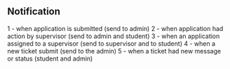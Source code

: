 ## Notification
1 - when application is submitted (send to admin)
2 - when application had action by supervisor (send to admin and student)
3 - when an application assigned to a supervisor (send to supervisor and to student)
4 - when a new ticket submit (send to the admin)
5 - when a ticket had new message or status (student and admin)

